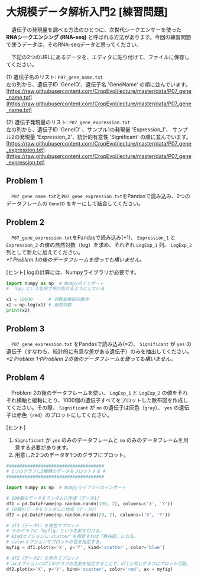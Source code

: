 # 大規模データ解析入門2 [練習問題]

　遺伝子の発現量を調べる方法のひとつに、次世代シークエンサーを使った __RNAシークエンシング (RNA-seq)__ と呼ばれる方法があります。今回の練習問題で使うデータは、そのRNA-seqデータと思ってください。

　下記の2つのURLにあるデータを、エディタに貼り付けて、ファイルに保存してください。  

(1) 遺伝子名のリスト: `P07_gene_name.txt`  
左の列から、遺伝子ID 'GeneID'、遺伝子名 'GeneName' の順に並んでいます。  
[https://raw.githubusercontent.com/CropEvol/lecture/master/data/P07_gene_name.txt](https://raw.githubusercontent.com/CropEvol/lecture/master/data/P07_gene_name.txt)  

(2) 遺伝子発現量のリスト: `P07_gene_expression.txt`  
左の列から、遺伝子ID 'GeneID' 、サンプル1の発現量 'Expression_1'、 サンプル2の発現量 'Expression_2'、統計的有意性 'Significant' の順に並んでいます。  
[https://raw.githubusercontent.com/CropEvol/lecture/master/data/P07_gene_expression.txt](https://raw.githubusercontent.com/CropEvol/lecture/master/data/P07_gene_expression.txt)

## Problem 1
　`P07_gene_name.txt`と`P07_gene_expression.txt`をPandasで読み込み、2つのデータフレームの `GeneID` をキーにして結合してください。

## Problem 2
　`P07_gene_expression.txt`をPandasで読み込み(*1)、 `Expression_1` と `Expression_2` の値の自然対数（log）を求め、それぞれ `LogExp_1` 列、 `LogExp_2` 列として新たに加えてください。  
_*1 Problem 1の後のデータフレームを使っても構いません。_

[ヒント]
logの計算には、Numpyライブラリが必要です。

```python
import numpy as np  # Numpyのインポート
# 「np」という名前で呼び出せるようにしている

x1 = 10000      # 対数変換前の数字
x2 = np.log(x1) # 自然対数
print(x2)
```

<div style="page-break-before:always"></div>

## Problem 3
　`P07_gene_expression.txt` をPandasで読み込み(*2)、 `Significant` が `yes` の遺伝子（すなわち、統計的に有意な差がある遺伝子）のみを抽出してください。  
_*2 Problem 1やProblem 2の後のデータフレームを使っても構いません。_

## Problem 4
　Problem 2の後のデータフレームを使い、 `LogExp_1` と `LogExp_2` の値をそれぞれ横軸と縦軸にとり、1000個の遺伝子すベてをプロットした散布図を作成してください。その際、 `Significant` が `no` の遺伝子は灰色（`gray`）、 `yes` の遺伝子は赤色（`red`）のプロットにしてください。

[ヒント]
1. `Significant` が `yes` のみのデータフレームと `no` のみのデータフレームを用意する必要があります。
2. 用意した2つのデータを1つのグラフにプロット。

```python
#####################################
# 1つのグラフに2種類のデータをプロットする #
#####################################

import numpy as np  # Numpyライブラリのインポート

# 100個のデータをランダムに作成（データ1）
df1 = pd.DataFrame(np.random.randn(100, 2), columns=('X', 'Y'))
# 20個のデータをランダムに作成（データ2）
df2 = pd.DataFrame(np.random.randn(20, 2), columns=('X', 'Y'))

# df1（データ1）を青色でプロット
# そのグラフに「myfig」という名前を付ける。
# kindオプションに'scatter'を指定すれば「散布図」になる。
# colorオプションでプロットの色を指定する。
myfig = df1.plot(x='X', y='Y', kind='scatter', color='blue')

# df2（データ2）を赤色でプロット
# axオプションにdf1のグラフの名前を指定することで、df1と同じグラフにプロット可能。
df2.plot(x='X', y='Y', kind='scatter', color='red', ax = myfig)
```
